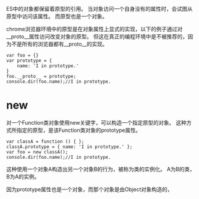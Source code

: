 ES中的对象都保留着原型的引用。
当对象访问一个自身没有的属性时，会试图从原型中访问该属性。
而原型也是一个对象。

chrome浏览器环境中的原型是在对象属性上显式的实现，以下的例子通过对__proto__属性访问改变对象的原型。
但这在真正的编程环境中是不被推荐的，因为不是所有的浏览器都有__proto__的实现。

~~~
var foo = {}
var prototype = {
    name: 'I in prototype.'
}
foo.__proto__ = prototype;
console.dir(foo.name);//I in prototype.
~~~

# new

对一个Function类对象使用new关键字，可以构造一个指定原型的对象。
这种方式所指定的原型，是该Function类对象的prototype属性。

~~~
var classA = function () { };
classA.prototype = { name: 'I in prototype.' };
var foo = new classA();
console.dir(foo.name);//I in prototype.
~~~

这种使用一个对象A构造出另一个对象B的行为，被称为类的实例化。
A为B的类，B为A的实例。



因为prototype属性也是一个对象，而那个对象是由Object对象构造的，





